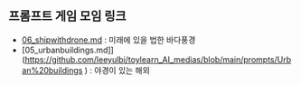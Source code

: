 ## 프롬프트 게임 모임 링크

- [06_shipwithdrone.md](https://labs.google/fx/tools/whisk/share/6omn7ri5n0000) : 미래에 있을 법한 바다풍경 
- [05_urbanbuildings.md]](https://github.com/leeyulbi/toylearn_AI_medias/blob/main/prompts/Urban%20buildings
) : 야경이 있는 해외 